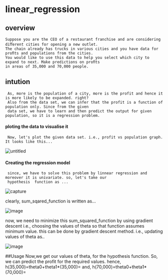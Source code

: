 # linear_regression
   ##  overview
    Suppose you are the CEO of a restaurant franchise and are considering diﬀerent cities for opening a new outlet. 
    The chain already has trucks in various cities and you have data for proﬁts and populations from the cities.
    You would like to use this data to help you select which city to expand to next. Make predictions on proﬁts 
    in areas of 35,000 and 70,000 people.
    
   ## intution
     As, more is the population of a city, more is the profit and hence it is more likely to be expanded. right?
     Also from the data set, we can infer that the profit is a function of population only. Since from the given 
     data set, we have to learn and then predict the output for given population, so it is a regression problem.
  
  #### ploting the data to visualise it
     Now, let's plot the given data set. i.e., profit vs population graph. It looks like this...
![untitled](https://user-images.githubusercontent.com/31219586/34671025-c10ad6b8-f49e-11e7-9c97-ad1efa3ffe7c.png)
   
   #### Creating the regression model
     since, we have to solve this problem by linnear regression and moreover it is univariate. so, let's take our
     hypothesis  function as ...
 ![capture](https://user-images.githubusercontent.com/31219586/34670901-41879df4-f49e-11e7-8d72-3b755288ada0.PNG)

clearly, sum_sqared_function is written as...
 
![image](https://user-images.githubusercontent.com/31219586/34671179-876b954a-f49f-11e7-9a04-9fd86efca112.png)    
     
  now, we need to minimize this sum_squared_function by using gradient descent i.e., choosing the values of theta 
  so that function assumes minimum value. this can be done by gradient descent method. i.e., updating values of 
  theta as..

![image](https://user-images.githubusercontent.com/31219586/34671461-bf4a932a-f4a0-11e7-921e-477c3eab70ae.png)

   ##Usage
 Now,we get our values of theta, for the hypothesis function. So, we can predict the profit for the required values.
 hence, 
      h(35,000)=theta0+theta1*(35,000)=
 and, h(70,000)=theta0+theta1*(70,000)=      
